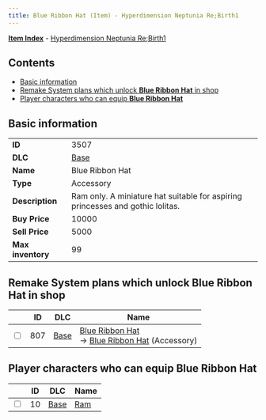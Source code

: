 ```yaml
---
title: Blue Ribbon Hat (Item) - Hyperdimension Neptunia Re;Birth1
---
```


[**Item Index**](/neptunia/rb1/item/index.html) - [Hyperdimension Neptunia Re;Birth1](/neptunia/rb1)

## Contents

- [Basic information](#basic-information)
- [Remake System plans which unlock **Blue Ribbon Hat** in shop](#remake-system-plans-which-unlock-blue-ribbon-hat-in-shop)
- [Player characters who can equip **Blue Ribbon Hat**](#player-characters-who-can-equip-blue-ribbon-hat)

## Basic information

|   |   |
| -- | -- |
| **ID** | 3507 |
| **DLC** | [Base](/neptunia/rb1/dlc/1-base.html) |
| **Name** | Blue Ribbon Hat |
| **Type** | Accessory |
| **Description** | Ram only. A miniature hat suitable for aspiring princesses and gothic lolitas. |
| **Buy Price** | 10000 |
| **Sell Price** | 5000 |
| **Max inventory** | 99 |


## Remake System plans which unlock **Blue Ribbon Hat** in shop

|    | ID | DLC | Name |
| -- | -- | --- | ---- |
| <input type="checkbox" id="rb1-remake-1-807" class="trackbox" /> | 807 | [Base](/neptunia/rb1/dlc/1-base.html) | [Blue Ribbon Hat](/neptunia/rb1/remake/1-807-blue-ribbon-hat.html)<br /> → [Blue Ribbon Hat](/neptunia/rb1/item/1-3507-blue-ribbon-hat.html) (Accessory) |


## Player characters who can equip **Blue Ribbon Hat**

|    | ID | DLC | Name |
| -- | -- | --- | ---- |
| <input type="checkbox" id="rb1-player-1-10" class="trackbox" /> | 10 | [Base](/neptunia/rb1/dlc/1-base.html) | [Ram](/neptunia/rb1/player/1-10-ram.html) |
